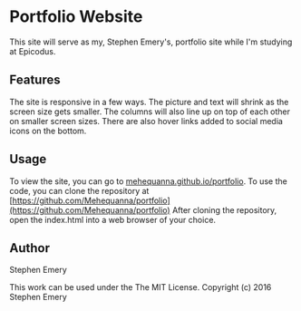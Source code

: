 # Portfolio Website
This site will serve as my, Stephen Emery's, portfolio site while I'm studying at Epicodus.
## Features
The site is responsive in a few ways. The picture and text will shrink as the screen size gets smaller. The columns will also line up on top of each other on smaller screen sizes. There are also hover links added to social media icons on the bottom.
## Usage
To view the site, you can go to [mehequanna.github.io/portfolio](mehequanna.github.io/portfolio).
To use the code, you can clone the repository at [https://github.com/Mehequanna/portfolio](https://github.com/Mehequanna/portfolio)
After cloning the repository, open the index.html into a web browser of your choice.
## Author
Stephen Emery

This work can be used under the The MIT License.
Copyright (c) 2016 Stephen Emery
